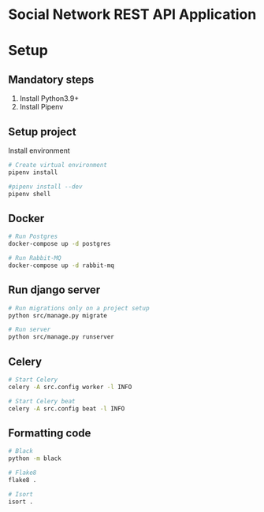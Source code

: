 # Social Network REST API Application

# Setup

## Mandatory steps
1. Install Python3.9+
2. Install Pipenv

## Setup project
Install environment
```bash
# Create virtual environment
pipenv install

#pipenv install --dev
pipenv shell
```
## Docker
```bash
# Run Postgres
docker-compose up -d postgres

# Run Rabbit-MQ
docker-compose up -d rabbit-mq
```

## Run django server
```bash
# Run migrations only on a project setup
python src/manage.py migrate

# Run server
python src/manage.py runserver
```

## Celery
```bash
# Start Celery
celery -A src.config worker -l INFO

# Start Celery beat
celery -A src.config beat -l INFO
```

## Formatting code
```bash
# Black
python -m black

# Flake8
flake8 .

# Isort
isort .

